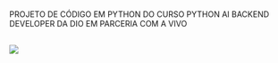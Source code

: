 #
PROJETO DE CÓDIGO EM PYTHON DO CURSO PYTHON AI BACKEND DEVELOPER DA DIO EM PARCERIA COM A VIVO
##
<a href="https://www.dio.me/users/lopesdanniel09"><img src="https://img.shields.io/badge/-Meu%20Perfil%20na%20DIO-30A3DC?style=for-the-badge"></a>